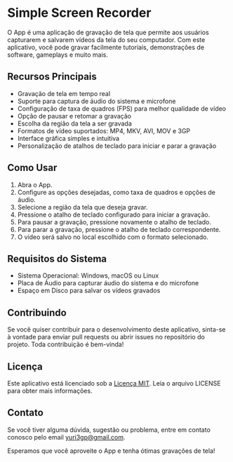 # Simple Screen Recorder

O App é uma aplicação de gravação de tela que permite aos usuários capturarem e salvarem vídeos da tela do seu computador. Com este aplicativo, você pode gravar facilmente tutoriais, demonstrações de software, gameplays e muito mais.

## Recursos Principais

- Gravação de tela em tempo real
- Suporte para captura de áudio do sistema e microfone
- Configuração de taxa de quadros (FPS) para melhor qualidade de vídeo
- Opção de pausar e retomar a gravação
- Escolha da região da tela a ser gravada
- Formatos de vídeo suportados: MP4, MKV, AVI, MOV e 3GP
- Interface gráfica simples e intuitiva
- Personalização de atalhos de teclado para iniciar e parar a gravação

## Como Usar

1. Abra o App.
2. Configure as opções desejadas, como taxa de quadros e opções de áudio.
3. Selecione a região da tela que deseja gravar.
4. Pressione o atalho de teclado configurado para iniciar a gravação.
5. Para pausar a gravação, pressione novamente o atalho de teclado.
6. Para parar a gravação, pressione o atalho de teclado correspondente.
7. O vídeo será salvo no local escolhido com o formato selecionado.

## Requisitos do Sistema

- Sistema Operacional: Windows, macOS ou Linux
- Placa de Áudio para capturar áudio do sistema e do microfone
- Espaço em Disco para salvar os vídeos gravados

## Contribuindo

Se você quiser contribuir para o desenvolvimento deste aplicativo, sinta-se à vontade para enviar pull requests ou abrir issues no repositório do projeto. Toda contribuição é bem-vinda!

## Licença

Este aplicativo está licenciado sob a [Licença MIT](https://opensource.org/licenses/MIT). Leia o arquivo LICENSE para obter mais informações.

## Contato

Se você tiver alguma dúvida, sugestão ou problema, entre em contato conosco pelo email yuri3gp@gmail.com.

Esperamos que você aproveite o App e tenha ótimas gravações de tela!
